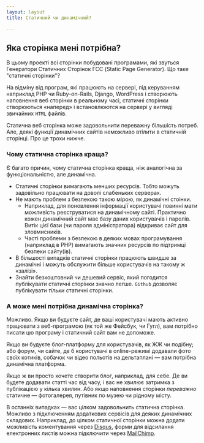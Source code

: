 ```yaml
---
layout: layout
title: Статичний чи динамічний?

---
```


## Яка сторінка мені потрібна?

В цьому проекті всі сторінки побудовані програмами, які звуться Генератори Статичних Сторінок ГСС (Static Page Generator). Що таке "статичні сторінки"? 

На відміну від програм, які працюють на сервері, під керуванням наприклад PHP чи Ruby-on-Rails, Django, WordPress і створюють наповнення веб сторінки в реальному часі, статичні сторінки створюються «наперед» і встановлюются на сервері у вигляді звичайних `HTML` файлів. 

Статична веб сторінка може задовольнити переважну більшість потреб. Але, деякі функції динамічних сайтів неможливо втілити в статичній сторінці. Про це трохи нижче.

### Чому статична сторінка краща?

Є багато причин, чому статична сторінка краща, ніж аналогічна за функціональністю, але динамічна.

- Статичні сторінки вимагають менших ресурсів. Тобто можуть задовільно працювати на доволі слабеньких серверах.
- Не мають проблем з безпекою такою мірою, як динамічні стоінки. 
    -  Наприклад, для поновлення інформації користувачі  повинні мати можливість реєструватися на динамічному сайті.  Практично кожен динамічний сайт має базу даних користувачів і паролів. Витік цієї бази (чи пароля адміністратора) відкриває сайт для зловмисників.
    - Часті проблеми з безпекою в деяких мовах програмування (наприклад в PHP) вимагають значних ресурсів по підтримці безпеки сайту(ів).
- В більшості випадків статичні сторінки працюють швидше за динамічні і можуть обслужити більше користувачів на такому ж «залізі».
- Знайти безкоштовний чи дешевий сервіс, який погодится публікувати статичні сторінки значно легше. `Github` дозволяє публікувати *тільки* статичні сторінки.

### А може мені потрібна динамічна сторінка?

Можливо. Якщо ви будуєте сайт, де ваші користувачі мають активно працювати з веб-програмою (як той же Фейсбук, чи Гугл), вам потрібно писати цю програму і статичний сайт вам не допоможе.

Якщо ви будуєте блог-платформу для користувачів, як ЖЖ чи подібну; або форум, чи сайте, де б користувачі в online-режимі додавали фото своїх котиків, собачок чи відео польотів на дельтаплані — вам потрібна динамічна платформа. 

Якщо ж ви просто хочете створити блог, наприклад, для себе. Де ви будете додавати статті час від часу, і вас не хвилює затримка з публікацією у кілька хвилин. Або якщо наповнення сторінки *переважно* статичне — фотогалерея, путівник по музею чи рідному місту. 

В останніх випадках — вас цілком задовольнить статична сторінка. Можливо з підключенням додаткових сервісів для деяких динамічних складових. Наприклад, до цілком статичної сторінки можна додати можливість коментування через [Disqus](http://https://disqus.com/), форми для відсилання електронних листів можна підключити через [MailChimp](http://mailchimp.com/).